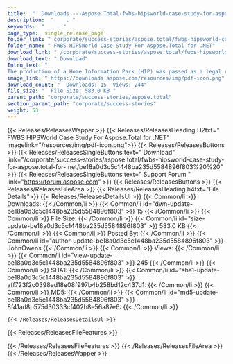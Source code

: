```yaml
---
title:  "  Downloads ---Aspose.Total-fwbs-hipsworld-case-study-for-aspose.total-for-.net . " 
description:  "    . " 
keywords:  "    . " 
page_type:  single_release_page
folder_link: " corporate/success-stories/aspose.total/fwbs-hipsworld-case-study-for-aspose.total-for-.net/"
folder_name: " FWBS HIPSWorld Case Study For Aspose.Total for .NET"
download_link: " /corporate/success-stories/aspose.total/fwbs-hipsworld-case-study-for-aspose.total-for-.net/be18a0d3c5c1448ba235d5584896f803"
download_text: " Download"
Intro_text: " 
The production of a Home Information Pack (HIP) was passed as a legal requirem..."
image_link: " https://downloads.aspose.com/resources/img/pdf-icon.png"
download_count: "  Downloads: 15  Views: 244"
file_size: "  File Size: 583.0 KB "
parent_path: "corporate/success-stories/aspose.total"
section_parent_path: "corporate/success-stories"
weight: 53 
---
```


{{< Releases/ReleasesWapper >}}
  {{< Releases/ReleasesHeading H2txt=" FWBS HIPSWorld Case Study For Aspose.Total for .NET" imagelink="/resources/img/pdf-icon.png">}}
  {{< Releases/ReleasesButtons >}}
    {{< Releases/ReleasesSingleButtons text=" Download" link="/corporate/success-stories/aspose.total/fwbs-hipsworld-case-study-for-aspose.total-for-.net/be18a0d3c5c1448ba235d5584896f803%20%20" >}}
    {{< Releases/ReleasesSingleButtons text=" Support Forum " link="https://forum.aspose.com" >}}
  {{< Releases/ReleasesButtons >}}
  {{< Releases/ReleasesFileArea >}}
    {{< Releases/ReleasesHeading h4txt="File Details">}}
    {{< Releases/ReleasesDetailsUl >}}
            {{< Common/li  >}} Downloads: {{< /Common/li >}} 
      {{< Common/li id="dwn-update-be18a0d3c5c1448ba235d5584896f803" >}} 15 {{< /Common/li >}} 
      {{< Common/li  >}} File Size: {{< /Common/li >}} 
      {{< Common/li id="size-update-be18a0d3c5c1448ba235d5584896f803" >}} 583.0 KB {{< /Common/li >}} 
      {{< Common/li  >}} Posted By: {{< /Common/li >}} 
      {{< Common/li id="author-update-be18a0d3c5c1448ba235d5584896f803" >}} JohnOwens {{< /Common/li >}} 
      {{< Common/li  >}} Views: {{< /Common/li >}} 
      {{< Common/li id="view-update-be18a0d3c5c1448ba235d5584896f803" >}} 245 {{< /Common/li >}} 
      {{< Common/li  >}} SHA1: {{< /Common/li >}} 
      {{< Common/li id="sha1-update-be18a0d3c5c1448ba235d5584896f803" >}} aff723f2c0398ed18e08f997b4b258bd12c437d1: {{< /Common/li >}} 
      {{< Common/li  >}} MD5: {{< /Common/li >}} 
      {{< Common/li id="md5-update-be18a0d3c5c1448ba235d5584896f803" >}} 8f41ad8b575d30333cf402b8e56a87e6: {{< /Common/li >}} 

    {{< /Releases/ReleasesDetailsUl >}}

  {{< Releases/ReleasesFileFeatures >}}
      
  {{< /Releases/ReleasesFileFeatures >}}
 {{< /Releases/ReleasesFileArea >}}
{{< /Releases/ReleasesWapper >}}


